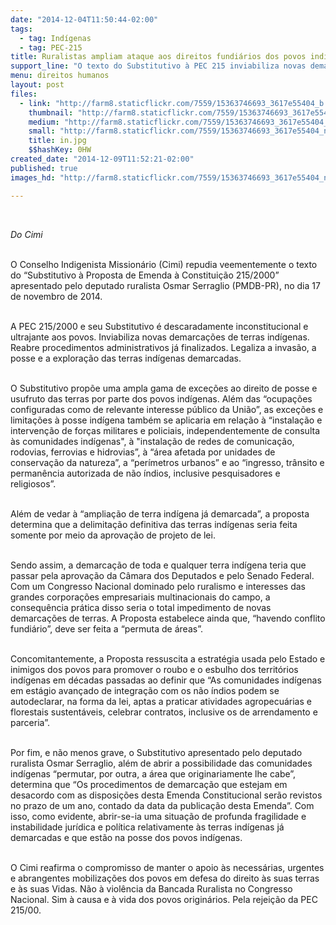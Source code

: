 ```yaml
---
date: "2014-12-04T11:50:44-02:00"
tags:
  - tag: Indígenas
  - tag: PEC-215
title: Ruralistas ampliam ataque aos direitos fundiários dos povos indígenas
support_line: "O texto do Substitutivo à PEC 215 inviabiliza novas demarcações de terras indígenas, reabre procedimentos já finalizados e legaliza a invasão, a posse e a exploração das terras indígenas."
menu: direitos humanos
layout: post
files:
  - link: "http://farm8.staticflickr.com/7559/15363746693_3617e55404_b.jpg"
    thumbnail: "http://farm8.staticflickr.com/7559/15363746693_3617e55404_t.jpg"
    medium: "http://farm8.staticflickr.com/7559/15363746693_3617e55404_z.jpg"
    small: "http://farm8.staticflickr.com/7559/15363746693_3617e55404_n.jpg"
    title: in.jpg
    $$hashKey: 0HW
created_date: "2014-12-09T11:52:21-02:00"
published: true
images_hd: "http://farm8.staticflickr.com/7559/15363746693_3617e55404_n.jpg"

---
```

<div id="content-header">
<div id="content-title">
<p>&nbsp;</p>
</div>
</div>

<div id="content-area">
<div id="default-content">
<div id="node-16832">
<div>
<div>
<p><em>Do Cimi</em></p>

<p><br />
O Conselho Indigenista Mission&aacute;rio (Cimi) repudia veementemente o texto do &ldquo;Substitutivo &agrave; Proposta de Emenda &agrave; Constitui&ccedil;&atilde;o 215/2000&rdquo; apresentado pelo deputado ruralista Osmar Serraglio (PMDB-PR), no dia 17 de novembro de 2014.</p>

<p><br />
A PEC 215/2000 e seu Substitutivo &eacute; descaradamente inconstitucional e ultrajante aos povos. Inviabiliza novas demarca&ccedil;&otilde;es de terras ind&iacute;genas. Reabre procedimentos administrativos j&aacute; finalizados. Legaliza a invas&atilde;o, a posse e a explora&ccedil;&atilde;o das terras ind&iacute;genas demarcadas.</p>

<p><br />
O Substitutivo prop&otilde;e uma ampla gama de exce&ccedil;&otilde;es ao direito de posse e usufruto das terras por parte dos povos ind&iacute;genas. Al&eacute;m das &ldquo;ocupa&ccedil;&otilde;es configuradas como de relevante interesse p&uacute;blico da Uni&atilde;o&rdquo;, as exce&ccedil;&otilde;es e limita&ccedil;&otilde;es &agrave; posse ind&iacute;gena tamb&eacute;m se aplicaria em rela&ccedil;&atilde;o &agrave; &ldquo;instala&ccedil;&atilde;o e interven&ccedil;&atilde;o de for&ccedil;as militares e policiais, independentemente de consulta &agrave;s comunidades ind&iacute;genas&quot;, &agrave; &quot;instala&ccedil;&atilde;o de redes de comunica&ccedil;&atilde;o, rodovias, ferrovias e hidrovias&rdquo;, &agrave; &ldquo;&aacute;rea afetada por unidades de conserva&ccedil;&atilde;o da natureza&rdquo;, a &ldquo;per&iacute;metros urbanos&rdquo; e ao &ldquo;ingresso, tr&acirc;nsito e perman&ecirc;ncia autorizada de n&atilde;o &iacute;ndios, inclusive pesquisadores e religiosos&rdquo;.</p>

<p><br />
Al&eacute;m de vedar &agrave; &ldquo;amplia&ccedil;&atilde;o de terra ind&iacute;gena j&aacute; demarcada&rdquo;, a proposta determina que a delimita&ccedil;&atilde;o definitiva das terras ind&iacute;genas seria feita somente por meio da aprova&ccedil;&atilde;o de projeto de lei.</p>

<p><br />
Sendo assim, a demarca&ccedil;&atilde;o de toda e qualquer terra ind&iacute;gena teria que passar pela aprova&ccedil;&atilde;o da C&acirc;mara dos Deputados e pelo Senado Federal. Com um Congresso Nacional dominado pelo ruralismo e interesses das grandes corpora&ccedil;&otilde;es empresariais multinacionais do campo, a consequ&ecirc;ncia pr&aacute;tica disso seria o total impedimento de novas demarca&ccedil;&otilde;es de terras. A Proposta estabelece ainda que, &ldquo;havendo conflito fundi&aacute;rio&rdquo;, deve ser feita a &ldquo;permuta de &aacute;reas&rdquo;.</p>

<p><br />
Concomitantemente, a Proposta ressuscita a estrat&eacute;gia usada pelo Estado e inimigos dos povos para promover o roubo e o esbulho dos territ&oacute;rios ind&iacute;genas em d&eacute;cadas passadas ao definir que &ldquo;As comunidades ind&iacute;genas em est&aacute;gio avan&ccedil;ado de integra&ccedil;&atilde;o com os n&atilde;o &iacute;ndios podem se autodeclarar, na forma da lei, aptas a praticar atividades agropecu&aacute;rias e florestais sustent&aacute;veis, celebrar contratos, inclusive os de arrendamento e parceria&rdquo;.</p>

<p><br />
Por fim, e n&atilde;o menos grave, o Substitutivo apresentado pelo deputado ruralista Osmar Serraglio, al&eacute;m de abrir a possibilidade das comunidades ind&iacute;genas &ldquo;permutar, por outra, a &aacute;rea que originariamente lhe cabe&rdquo;, determina que &ldquo;Os procedimentos de demarca&ccedil;&atilde;o que estejam em desacordo com as disposi&ccedil;&otilde;es desta Emenda Constitucional ser&atilde;o revistos no prazo de um ano, contado da data da publica&ccedil;&atilde;o desta Emenda&rdquo;. Com isso, como evidente, abrir-se-ia uma situa&ccedil;&atilde;o de profunda fragilidade e instabilidade jur&iacute;dica e pol&iacute;tica relativamente &agrave;s terras ind&iacute;genas j&aacute; demarcadas e que est&atilde;o na posse dos povos ind&iacute;genas.</p>

<p><br />
O Cimi reafirma o compromisso de manter o apoio &agrave;s necess&aacute;rias, urgentes e abrangentes mobiliza&ccedil;&otilde;es dos povos em defesa do direito &agrave;s suas terras e &agrave;s suas Vidas. N&atilde;o &agrave; viol&ecirc;ncia da Bancada Ruralista no Congresso Nacional. Sim &agrave; causa e &agrave; vida dos povos origin&aacute;rios. Pela rejei&ccedil;&atilde;o da PEC 215/00.</p>
</div>
</div>
</div>
</div>
</div>
